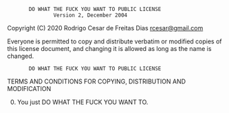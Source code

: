            DO WHAT THE FUCK YOU WANT TO PUBLIC LICENSE
                   Version 2, December 2004
 
Copyright (C) 2020 Rodrigo Cesar de Freitas Dias <rcesar@gmail.com>

Everyone is permitted to copy and distribute verbatim or modified
copies of this license document, and changing it is allowed as long
as the name is changed.
 
           DO WHAT THE FUCK YOU WANT TO PUBLIC LICENSE
  TERMS AND CONDITIONS FOR COPYING, DISTRIBUTION AND MODIFICATION

 0. You just DO WHAT THE FUCK YOU WANT TO.
